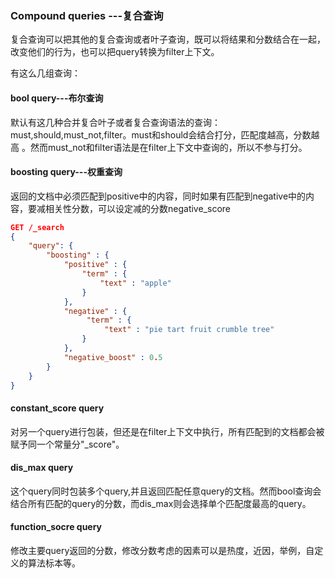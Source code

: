 ### Compound queries ---复合查询

复合查询可以把其他的复合查询或者叶子查询，既可以将结果和分数结合在一起，改变他们的行为，也可以把query转换为filter上下文。

有这么几组查询：

#### bool query---布尔查询

默认有这几种合并复合叶子或者复合查询语法的查询：must,should,must_not,filter。must和should会结合打分，匹配度越高，分数越高 。然而must_not和filter语法是在filter上下文中查询的，所以不参与打分。

#### boosting query---权重查询

返回的文档中必须匹配到positive中的内容，同时如果有匹配到negative中的内容，要减相关性分数，可以设定减的分数negative_score

```json
GET /_search
{
    "query": {
        "boosting" : {
            "positive" : {
                "term" : {
                    "text" : "apple"
                }
            },
            "negative" : {
                 "term" : {
                     "text" : "pie tart fruit crumble tree"
                }
            },
            "negative_boost" : 0.5
        }
    }
}
```

#### constant_score query

对另一个query进行包装，但还是在filter上下文中执行，所有匹配到的文档都会被赋予同一个常量分"_score"。

#### dis_max query

这个query同时包装多个query,并且返回匹配任意query的文档。然而bool查询会结合所有匹配的query的分数，而dis_max则会选择单个匹配度最高的query。

#### function_socre query

修改主要query返回的分数，修改分数考虑的因素可以是热度，近因，举例，自定义的算法标本等。

